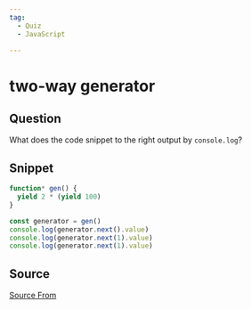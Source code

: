 ```yaml
---
tag:
  - Quiz
  - JavaScript

---
```

  
# two-way generator

## Question
What does the code snippet to the right output by `console.log`?

## Snippet
```js
function* gen() {
  yield 2 * (yield 100)
}

const generator = gen()
console.log(generator.next().value)
console.log(generator.next(1).value)
console.log(generator.next(1).value)
```
    


##  Source
[Source From](https://bigfrontend.dev/quiz/generator-2-way)

  